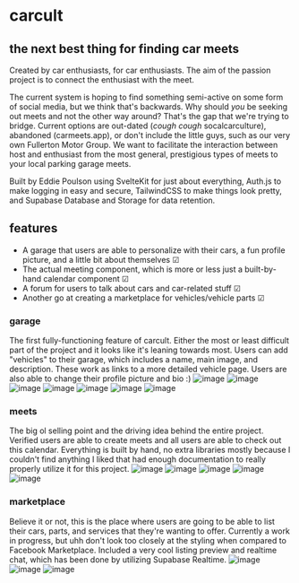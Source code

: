 # carcult
## the next best thing for finding car meets
Created by car enthusiasts, for car enthusiasts. The aim of the passion project is to connect the enthusiast with the meet. 

The current system is hoping to find something semi-active on some form of social media, but we think that's backwards. 
Why should *you* be seeking out meets and not the other way around? That's the gap that we're trying to bridge. 
Current options are out-dated (*cough* *cough* socalcarculture), abandoned (carmeets.app), or don't include the little guys, such as our very own Fullerton Motor Group.
We want to facilitate the interaction between host and enthusiast from the most general, prestigious types of meets to your local parking garage meets.

Built by Eddie Poulson using SvelteKit for just about everything, Auth.js to make logging in easy and secure, 
TailwindCSS to make things look pretty, and Supabase Database and Storage for data retention.

## features 
- A garage that users are able to personalize with their cars, a fun profile picture, and a little bit about themselves ☑
- The actual meeting component, which is more or less just a built-by-hand calendar component ☑
- A forum for users to talk about cars and car-related stuff ☑
- Another go at creating a marketplace for vehicles/vehicle parts ☑

### garage
The first fully-functioning feature of carcult. Either the most or least difficult part of the project and it looks like it's leaning towards most.
Users can add "vehicles" to their garage, which includes a name, main image, and description. These work as links to a more detailed vehicle page.
Users are also able to change their profile picture and bio :)
![image](https://github.com/UnitedPuggs/carcult/assets/48199805/3cd44aa3-4838-42c7-9822-fc759d377509)
![image](https://github.com/UnitedPuggs/carcult/assets/48199805/b87763b5-8807-4bb4-b52a-26f88bc8d04c)
![image](https://github.com/UnitedPuggs/carcult/assets/48199805/7ee998d9-ceac-483f-8344-902ecb1a7223)
![image](https://github.com/UnitedPuggs/carcult/assets/48199805/74b84764-1f35-4863-8586-95be1ff267de)
![image](https://github.com/UnitedPuggs/carcult/assets/48199805/517c2f42-2586-44b1-8fdd-f306e505e1b2)
![image](https://github.com/UnitedPuggs/carcult/assets/48199805/cebcf787-c76a-4d6f-8dba-40515e0718e6)
![image](https://github.com/UnitedPuggs/carcult/assets/48199805/398fdde8-00f0-458f-af42-b2c80a560039)

### meets
The big ol selling point and the driving idea behind the entire project. Verified users are able to create meets and all users are able to check out this calendar.
Everything is built by hand, no extra libraries mostly because I couldn't find anything I liked that had enough documentation to really properly utilize it for this project.
![image](https://github.com/UnitedPuggs/carcult/assets/48199805/3e4aea33-0eee-4438-886c-be65c8b59b63)
![image](https://github.com/UnitedPuggs/carcult/assets/48199805/73010e29-3b9b-49fc-b58a-421b3485a989)
![image](https://github.com/UnitedPuggs/carcult/assets/48199805/b6489b4b-c768-403a-9398-89a0ee8b4230)
![image](https://github.com/UnitedPuggs/carcult/assets/48199805/d139a226-6c8b-4139-b70e-948976d84ce0)
![image](https://github.com/UnitedPuggs/carcult/assets/48199805/d3d5a96d-19af-46e4-9af9-8ba129c5cee2)

### marketplace
Believe it or not, this is the place where users are going to be able to list their cars, parts, and services that they're wanting to offer. Currently a work in progress, but uhh don't look too closely
at the styling when compared to Facebook Marketplace. Included a very cool listing preview and realtime chat, which has been done by utilizing Supabase Realtime.
![image](https://github.com/UnitedPuggs/carcult/assets/48199805/8cbe9764-d7de-4f0e-9257-dcc91494adb6)
![image](https://github.com/UnitedPuggs/carcult/assets/48199805/9b682f7d-0517-49da-8807-dc05d3a1efa0)
![image](https://github.com/UnitedPuggs/carcult/assets/48199805/0c319ea7-c8b3-4af4-a515-fcddbc6eb4c8)
